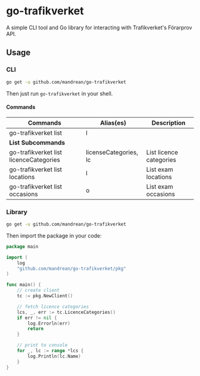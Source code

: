 go-trafikverket
===============

A simple CLI tool and Go library for interacting with Trafikverket's Förarprov
API.

Usage
-----

### CLI

~~~~~~~~~~~~~~~~~~~~~~~~~~~~~~~~~~~~~~~~~~~~~~~~~~~~~~~~~~~~~~~~~~~~~~~~~~~~~ sh
go get -u github.com/mandrean/go-trafikverket
~~~~~~~~~~~~~~~~~~~~~~~~~~~~~~~~~~~~~~~~~~~~~~~~~~~~~~~~~~~~~~~~~~~~~~~~~~~~~~~~

Then just run `go-trafikverket` in your shell.

#### Commands

| **Commands**                           | **Alias(es)**         | **Description**         |
|----------------------------------------|-----------------------|-------------------------|
| go-trafikverket list                   | l                     |                         |
| **List Subcommands**                   |                       |                         |
| go-trafikverket list licenceCategories | licenseCategories, lc | List licence categories |
| go-trafikverket list locations         | l                     | List exam locations     |
| go-trafikverket list occasions         | o                     | List exam occasions     |

### Library

~~~~~~~~~~~~~~~~~~~~~~~~~~~~~~~~~~~~~~~~~~~~~~~~~~~~~~~~~~~~~~~~~~~~~~~~~~~~~ sh
go get -u github.com/mandrean/go-trafikverket
~~~~~~~~~~~~~~~~~~~~~~~~~~~~~~~~~~~~~~~~~~~~~~~~~~~~~~~~~~~~~~~~~~~~~~~~~~~~~~~~

Then import the package in your code:

~~~~~~~~~~~~~~~~~~~~~~~~~~~~~~~~~~~~~~~~~~~~~~~~~~~~~~~~~~~~~~~~~~~~~~~~~~~~~ go
package main

import (
    log
    "github.com/mandrean/go-trafikverket/pkg"
)

func main() {
    // create client
    tc := pkg.NewClient()

    // fetch licence categories
    lcs, _, err := tc.LicenceCategories()
    if err != nil {
        log.Errorln(err)
        return
    }

    // print to console
    for _, lc := range *lcs {
        log.Println(lc.Name)
    }
}
~~~~~~~~~~~~~~~~~~~~~~~~~~~~~~~~~~~~~~~~~~~~~~~~~~~~~~~~~~~~~~~~~~~~~~~~~~~~~~~~
